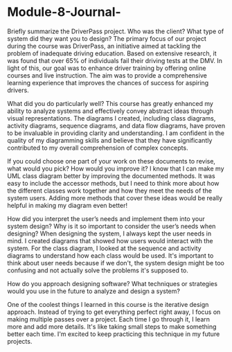 # Module-8-Journal-

Briefly summarize the DriverPass project. Who was the client? What type of system did they want you to design?
The primary focus of our project during the course was DriverPass, an initiative aimed at tackling the problem of inadequate driving education. Based on extensive research, it was found that over 65% of individuals fail their driving tests at the DMV. In light of this, our goal was to enhance driver training by offering online courses and live instruction. The aim was to provide a comprehensive learning experience that improves the chances of success for aspiring drivers.

What did you do particularly well?
This course has greatly enhanced my ability to analyze systems and effectively convey abstract ideas through visual representations. The diagrams I created, including class diagrams, activity diagrams, sequence diagrams, and data flow diagrams, have proven to be invaluable in providing clarity and understanding. I am confident in the quality of my diagramming skills and believe that they have significantly contributed to my overall comprehension of complex concepts.

If you could choose one part of your work on these documents to revise, what would you pick? How would you improve it?
I know that I can make my UML class diagram better by improving the documented methods. It was easy to include the accessor methods, but I need to think more about how the different classes work together and how they meet the needs of the system users. Adding more methods that cover these ideas would be really helpful in making my diagram even better!

How did you interpret the user’s needs and implement them into your system design? Why is it so important to consider the user’s needs when designing?
When designing the system, I always kept the user needs in mind. I created diagrams that showed how users would interact with the system. For the class diagram, I looked at the sequence and activity diagrams to understand how each class would be used. It's important to think about user needs because if we don't, the system design might be too confusing and not actually solve the problems it's supposed to.

How do you approach designing software? What techniques or strategies would you use in the future to analyze and design a system?

One of the coolest things I learned in this course is the iterative design approach. Instead of trying to get everything perfect right away, I focus on making multiple passes over a project. Each time I go through it, I learn more and add more details. It's like taking small steps to make something better each time. I'm excited to keep practicing this technique in my future projects.
